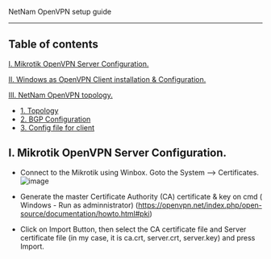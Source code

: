 NetNam OpenVPN setup guide

----
## Table of contents

[I. Mikrotik OpenVPN Server Configuration.](#openvpnserver)

[II. Windows as OpenVPN Client installation & Configuration.](#openvpnclient)
	
[III. NetNam OpenVPN topology.](#netnamvpn)
- [1. Topology](#topo)
- [2. BGP Configuration](#bgpconfig)
- [3. Config file for client](#clientconfigfile)

<a name="openvpnserver"></a>
## I. Mikrotik OpenVPN Server Configuration.
- Connect to the Mikrotik using Winbox.  Goto the System —> Certificates.
![image](https://user-images.githubusercontent.com/31034437/30104784-d3313894-9320-11e7-994c-e29ec0242768.png)

- Generate the master Certificate Authority (CA) certificate & key on cmd ( Windows - Run as adminnistrator) (https://openvpn.net/index.php/open-source/documentation/howto.html#pki)

- Click on Import Button, then select the CA certificate file and Server certificate file (in my case, it is ca.crt, server.crt, server.key) and press Import.

